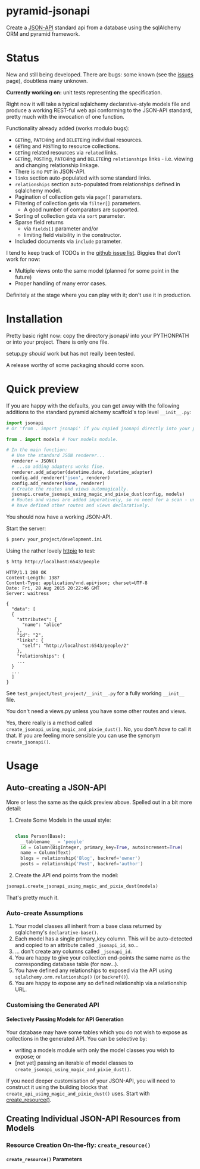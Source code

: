 # pyramid-jsonapi

Create a [JSON-API](http://jsonapi.org/) standard api from a database using the sqlAlchemy ORM and pyramid framework.

# Status

New and still being developed. There are bugs: some known (see the [issues](https://github.com/colinhiggs/pyramid-jsonapi/issues) page), doubtless many unknown.

**Currently working on:** unit tests representing the specification.

Right now it will take a typical sqlalchemy declarative-style models file and produce a working REST-ful web api conforming to the JSON-API standard, pretty much with the invocation of one function.

Functionality already added (works modulo bugs):

* `GET`ing, `PATCH`ing and `DELETE`ing individual resources.
* `GET`ing and `POST`ing to resource collections.
* `GET`ing related resources via `related` links.
* `GET`ing, `POST`ing, `PATCH`ing and `DELETE`ing `relationships` links - i.e. viewing and changing relationship linkage.
* There is no `PUT` in JSON-API.
* `links` section auto-populated with some standard links.
* `relationships` section auto-populated from relationships defined in sqlalchemy model.
* Pagination of collection gets via `page[]` parameters.
* Filtering of collection gets via `filter[]` parameters.
  * A good number of comparators are supported.
* Sorting of collection gets via `sort` parameter.
* Sparse field returns
  * via `fields[]` parameter and/or
  * limiting field visibility in the constructor.
* Included documents via `include` parameter.

I tend to keep track of TODOs in the [github issue list](https://github.com/colinhiggs/pyramid-jsonapi/issues). Biggies that don't work for now:

* Multiple views onto the same model (planned for some point in the future)
* Proper handling of many error cases.

Definitely at the stage where you can play with it; don't use it in production.

# Installation

Pretty basic right now: copy the directory jsonapi/ into your PYTHONPATH or into your project. There is only one file.

setup.py *should* work but has not really been tested.

A release worthy of some packaging should come soon.

# Quick preview

If you are happy with the defaults, you can get away with the following additions to the standard pyramid alchemy scaffold's top level `__init__.py`:

```python
import jsonapi
# Or 'from . import jsonapi' if you copied jsonapi directly into your project.

from . import models # Your models module.

# In the main function:
  # Use the standard JSON renderer...
  renderer = JSON()
  # ...so adding adapters works fine.
  renderer.add_adapter(datetime.date, datetime_adapter)
  config.add_renderer('json', renderer)
  config.add_renderer(None, renderer)
  # Create the routes and views automagically.
  jsonapi.create_jsonapi_using_magic_and_pixie_dust(config, models)
  # Routes and views are added imperatively, so no need for a scan - unless you
  # have defined other routes and views declaratively.
```

You should now have a working JSON-API.

Start the server:

```bash
$ pserv your_project/development.ini
```

Using the rather lovely [httpie](https://github.com/jkbrzt/httpie) to test:

```bash
$ http http://localhost:6543/people
```
```
HTTP/1.1 200 OK
Content-Length: 1387
Content-Type: application/vnd.api+json; charset=UTF-8
Date: Fri, 28 Aug 2015 20:22:46 GMT
Server: waitress

{
  "data": [
  {
    "attributes": {
      "name": "alice"
    },
    "id": "2",
    "links": {
      "self": "http://localhost:6543/people/2"
    },
    "relationships": {
    ...
  }
  ...
  ]
}
```

See `test_project/test_project/__init__.py` for a fully working `__init__` file.

You don't need a views.py unless you have some other routes and views.

Yes, there really is a method called `create_jsonapi_using_magic_and_pixie_dust()`. No, you don't *have* to call it that. If you are feeling more sensible you can use the synonym `create_jsonapi()`.

# Usage

## Auto-creating a JSON-API

More or less the same as the quick preview above. Spelled out in a bit more detail:

1. Create Some Models in the usual style:

    ```python

    class Person(Base):
      __tablename__ = 'people'
      id = Column(BigInteger, primary_key=True, autoincrement=True)
      name = Column(Text)
      blogs = relationship('Blog', backref='owner')
      posts = relationship('Post', backref='author')
    ```

1. Create the API end points from the model:

  ```python
  jsonapi.create_jsonapi_using_magic_and_pixie_dust(models)
  ```

That's pretty much it.

### Auto-create Assumptions

1. Your model classes all inherit from a base class returned by sqlalchemy's `declarative-base()`.
1. Each model has a single primary_key column. This will be auto-detected and copied to an attribute called `_jsonapi_id`, so...
1. ... don't create any columns called `_jsonapi_id`.  
1. You are happy to give your collection end-points the same name as the corresponding database table (for now...).
1. You have defined any relationships to exposed via the API using `sqlalchemy.orm.relationship()` (or `backref()`).
1. You are happy to expose any so defined relationship via a relationship URL.

### Customising the Generated API

#### Selectively Passing Models for API Generation

Your database may have some tables which you do not wish to expose as collections in the generated API. You can be selective by:

* writing a models module with only the model classes you wish to expose; or
* [not yet] passing an iterable of model classes to `create_jsonapi_using_magic_and_pixie_dust()`.


If you need deeper customisation of your JSON-API, you will need to construct it using the building blocks that `create_api_using_magic_and_pixie_dust()` uses. Start with [create_resource()](#create_resource).

## Creating Individual JSON-API Resources from Models

### <a name="create_resource"></a>Resource Creation On-the-fly: `create_resource()`

#### `create_resource()` Parameters
